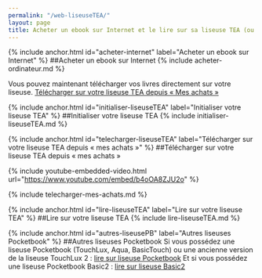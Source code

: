 ```yaml
---
permalink: "/web-liseuseTEA/"
layout: page
title: Acheter un ebook sur Internet et le lire sur sa liseuse TEA (ou Pocketbook) v5
---
```


{% include anchor.html id="acheter-internet" label="Acheter un ebook sur Internet" %}
##Acheter un ebook sur Internet
{% include acheter-ordinateur.md %}

Vous pouvez maintenant télécharger vos livres directement sur votre liseuse. [Télécharger sur votre liseuse TEA depuis « Mes achats »](#telecharger-liseuseTEA)

{% include anchor.html id="initialiser-liseuseTEA" label="Initialiser votre liseuse TEA" %}
##Initialiser votre liseuse TEA
{% include initialiser-liseuseTEA.md %}

{% include anchor.html id="telecharger-liseuseTEA" label="Télécharger sur votre liseuse TEA depuis « mes achats »" %}
##Télécharger sur votre liseuse TEA depuis « mes achats »

{% include youtube-embedded-video.html url="https://www.youtube.com/embed/b4oOA8ZJU2o" %}

{% include telecharger-mes-achats.md %}

{% include anchor.html id="lire-liseuseTEA" label="Lire sur votre liseuse TEA" %}
##Lire sur votre liseuse TEA
{% include lire-liseuseTEA.md %}

{% include anchor.html id="autres-liseusePB" label="Autres liseuses Pocketbook" %}
##Autres liseuses Pocketbook
Si vous possédez une liseuse Pocketbook (TouchLux, Aqua, BasicTouch) ou une ancienne version de la liseuse TouchLux 2 : [lire sur liseuse Pocketbook](/liseusePB/)
Et si vous possédez une liseuse Pocketbook Basic2 : [lire sur liseuse Basic2](/liseuseBasic)